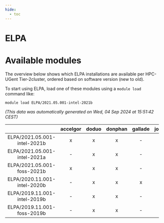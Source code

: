 ```yaml
---
hide:
  - toc
---
```


ELPA
====

# Available modules


The overview below shows which ELPA installations are available per HPC-UGent Tier-2cluster, ordered based on software version (new to old).

To start using ELPA, load one of these modules using a `module load` command like:

```shell
module load ELPA/2021.05.001-intel-2021b
```

*(This data was automatically generated on Wed, 04 Sep 2024 at 15:51:42 CEST)*  

| |accelgor|doduo|donphan|gallade|joltik|shinx|skitty|
| :---: | :---: | :---: | :---: | :---: | :---: | :---: | :---: |
|ELPA/2021.05.001-intel-2021b|x|x|x|-|x|-|x|
|ELPA/2021.05.001-intel-2021a|-|x|x|-|x|-|x|
|ELPA/2021.05.001-foss-2021b|x|x|x|-|x|-|x|
|ELPA/2020.11.001-intel-2020b|-|x|x|x|x|-|x|
|ELPA/2019.11.001-intel-2019b|-|x|x|-|x|-|x|
|ELPA/2019.11.001-foss-2019b|-|x|x|-|x|-|x|
